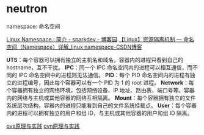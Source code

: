 # neutron

namespace: 命名空间


[Linux Namespace : 简介 - sparkdev - 博客园](https://www.cnblogs.com/sparkdev/p/9365405.html)
[【Linux】资源隔离机制 — 命名空间（Namespace）详解_linux namespace-CSDN博客](https://blog.csdn.net/Dreaming_TI/article/details/144539894)

**UTS**：每个容器可以拥有独立的主机名和域名，容器内的进程只看到自己的 hostname，互不干扰。
**IPC**：同一个 IPC 命名空间内的进程可以相互通信，而不同的 IPC 命名空间中的进程则无法通信。
**PID**：每个 PID 命名空间内的进程有独立的进程编号，因此每个容器可以有一个 PID 为 1 的 root 进程。
**Network**：每个容器拥有独立的网络环境，包括网络设备、IP 地址、路由表、端口号等。容器内的网络与主机或其他容器的网络互相隔离。
**Mount**：每个容器拥有独立的文件系统层次结构，容器内的进程只能看到自己的文件系统挂载点。
**User**：每个容器内的进程可以拥有独立的用户和组 ID，与主机或其他容器的用户和组 ID 隔离。

[ovs原理与实践](https://mp.weixin.qq.com/s/KVtja9QUTbnyx77tSzTW3g)
[ovn原理与实践](https://mp.weixin.qq.com/s?__biz=MzAwMDQyOTcwOA==&mid=2247485357&idx=1&sn=1e80c02232e2bdafec8dcf71dd4fa265&chksm=9ae85c4ead9fd5584e488f7f7f5b7d2ad4bd86c18cb780d057653b23eac4001dabe8f9b6d98a&cur_album_id=2470011981178322946&scene=189#wechat_redirect)






